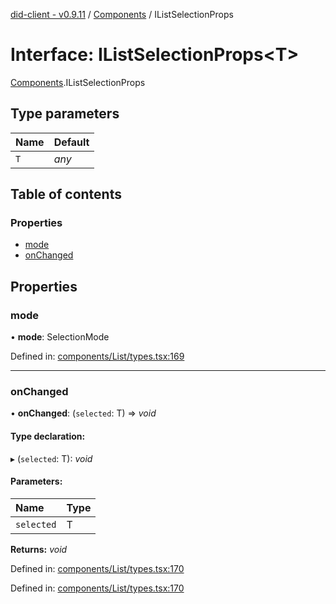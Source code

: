 [did-client - v0.9.11](../README.md) / [Components](../modules/components.md) / IListSelectionProps

# Interface: IListSelectionProps<T\>

[Components](../modules/components.md).IListSelectionProps

## Type parameters

Name | Default |
:------ | :------ |
`T` | *any* |

## Table of contents

### Properties

- [mode](components.ilistselectionprops.md#mode)
- [onChanged](components.ilistselectionprops.md#onchanged)

## Properties

### mode

• **mode**: SelectionMode

Defined in: [components/List/types.tsx:169](https://github.com/Puzzlepart/did/blob/dev/client/components/List/types.tsx#L169)

___

### onChanged

• **onChanged**: (`selected`: T) => *void*

#### Type declaration:

▸ (`selected`: T): *void*

#### Parameters:

Name | Type |
:------ | :------ |
`selected` | T |

**Returns:** *void*

Defined in: [components/List/types.tsx:170](https://github.com/Puzzlepart/did/blob/dev/client/components/List/types.tsx#L170)

Defined in: [components/List/types.tsx:170](https://github.com/Puzzlepart/did/blob/dev/client/components/List/types.tsx#L170)
